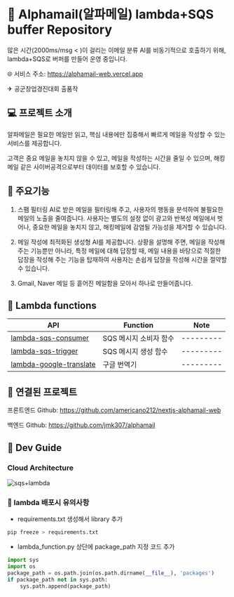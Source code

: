 # 📧 Alphamail(알파메일) lambda+SQS buffer Repository
많은 시간(2000ms/msg < )이 걸리는 이메일 분류 AI를 비동기적으로 호출하기 위해, lambda+SQS로 버퍼를 만들어 운영 중입니다.

🌐 서비스 주소: https://alphamail-web.vercel.app

✈ 공군창업경진대회 출품작

## 💻 프로젝트 소개
알파메일은 필요한 메일만 읽고, 핵심 내용에만 집중해서 빠르게 메일을 작성할 수 있는
서비스를 제공합니다.

고객은 중요 메일을 놓치지 않을 수 있고, 메일을 작성하는 시간을 줄일 수 있으며,
해킹메일 같은 사이버공격으로부터 데이터를 보호할 수 있습니다.

## 🔧 주요기능
1. 스팸 필터링 AI로 받은 메일을 필터링해 주고, 사용자의 행동을 분석하여 불필요한
메일의 노출을 줄여줍니다. 사용자는 별도의 설정 없이 광고와 반복성 메일에서
벗어나, 중요한 메일을 놓치지 않고, 해킹메일에 감염될 가능성을 제거할 수
있습니다.

2. 메일 작성에 최적화된 생성형 AI를 제공합니다. 상황을 설명해 주면, 메일을 작성해
주는 기능뿐만 아니라, 특정 메일에 대해 답장할 때, 메일 내용을 바탕으로 적절한
답장을 작성해 주는 기능을 탑재하여 사용자는 손쉽게 답장을 작성해 시간을 절약할
수 있습니다.

3. Gmail, Naver 메일 등 흩어진 메일함을 모아서 하나로 만들어줍니다.

## 🧿 Lambda functions
|                                                             API                                                              |       Function       |   Note   |
|------------------------------------------------------------------------------------------------------------------------------|----------------------|----------|
| [lambda-sqs-consumer](https://github.com/americano212/alphamail-lambda-sqs-buffer/tree/main/src/lambda-sqs-consumer)         | SQS 메시지 소비자 함수 |---------|
| [lambda-sqs-trigger](https://github.com/americano212/alphamail-lambda-sqs-buffer/tree/main/src/lambda-sqs-trigger)           | SQS 메시지 생성 함수   |---------|
| [lambda-google-translate](https://github.com/americano212/alphamail-lambda-sqs-buffer/tree/main/src/lambda-google-translate) | 구글 번역기           |---------|

## 🔗 연결된 프로젝트
프론트엔드 Github: https://github.com/americano212/nextjs-alphamail-web

백엔드 Github: https://github.com/jmk307/alphamail

## 🔨 Dev Guide
### Cloud Architecture
![sqs+lambda](https://github.com/americano212/alphamail-lambda-sqs-spam-classification/assets/53344349/0173e3e0-73b5-4c70-95ea-17901edbd2cd)

### 📣 lambda 배포시 유의사항
- requirements.txt 생성해서 library 추가
```bash
pip freeze > requirements.txt
```

- lambda_function.py 상단에 package_path 지정 코드 추가 
```python
import sys
import os
package_path = os.path.join(os.path.dirname(__file__), 'packages')
if package_path not in sys.path:
    sys.path.append(package_path)
```
